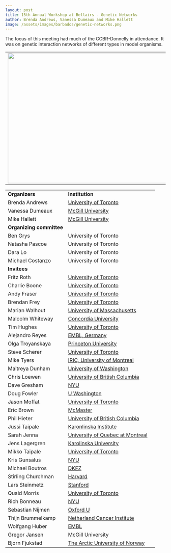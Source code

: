 ```yaml
---
layout: post
title: 15th Annual Workshop at Bellairs - Genetic Networks
author: Brenda Andrews, Vanessa Dumeaux and Mike Hallett
image: /assets/images/barbados/genetic-networks.png
---
```


The focus of this meeting had much of the CCBR-Donnelly in attendance. It was on genetic interaction networks of different types in model organisms.

<table width="90%"><tbody><tr><td>
<center><img src="/assets/images/barbados/2016-group-picture.png" border="0" height="408" width="614"></center>
</td></tr></tbody></table>

<table class="t1" width="624" cellspacing="0" cellpadding="0">
<tbody>
<tr>
<td class="td1" valign="middle"><span class="p1"><strong>Organizers</strong></span></td>
<td class="td2" valign="middle"><span class="p1"><strong>Institution</strong></span></td>
</tr>
<tr>
<td class="td1" valign="middle">Brenda Andrews</td>
<td class="td2" valign="middle"><a href="http://thedonnellycentre.utoronto.ca/members/brenda_andrews.html">University of Toronto</a></td>

</tr>
<tr>
<td class="td1" valign="middle">Vanessa Dumeaux</td>
<td class="td2" valign="middle"><a href="http://www.bci.mcgill.ca/home/?page_id=58">McGill University</a></td>
</tr>
<tr>
<td class="td1" valign="middle"> Mike Hallett</td>
<td class="td2" valign="middle"> <a href="http://www.bci.mcgill.ca/home/?page_id=19">McGill University</a></td>
</tr>
<tr>
<td class="td1" valign="middle"><span class="p1"><strong>Organizing </strong></span><b>committee</b></td>
<td class="td2" valign="middle"></td>
</tr>
<tr>
<td class="td1" valign="middle">Ben Grys</td>
<td class="td2" valign="middle">University of Toronto</td>

</tr>
<tr>
<td class="td1" valign="middle">Natasha Pascoe</td>
<td class="td2" valign="middle">University of Toronto</td>
</tr>
<tr>
<td class="td1" valign="middle"> Dara Lo</td>
<td class="td2" valign="middle"> University of Toronto</td>
</tr>
<tr>
<td class="td1" valign="middle"> Michael Costanzo</td>
<td class="td2" valign="middle"> University of Toronto</td>

</tr>
<tr>
<td class="td1" valign="middle"> <span class="p1"><strong>Invitees</strong></span></td>
<td class="td2" valign="middle"></td>
<td class="td3" valign="middle"></td>
</tr>
<tr>
<td class="td1" valign="middle">Fritz Roth</td>
<td class="td2" valign="middle"><a href="http://llama.mshri.on.ca/">University of Toronto</a></td>

</tr>
<tr>
<td class="td1" valign="middle">Charlie Boone</td>
<td class="td2" valign="middle"><a href="http://sites.utoronto.ca/boonelab/">University of Toronto</a></td>
</tr>
<tr>
<td class="td1" valign="middle">Andy Fraser</td>
<td class="td2" valign="middle"><a href="http://www.fraserlab.org/">University of Toronto</a></td>

</tr>
<tr>
<td class="td1" valign="middle">Brendan Frey</td>
<td class="td2" valign="middle"><a href="http://www.psi.toronto.edu/~frey/">University of Toronto</a></td>

</tr>
<tr>
<td class="td1" valign="middle">Marian Walhout</td>
<td class="td2" valign="middle"><a href="http://walhoutlab.umassmed.edu/HomePage/">University of Massachusetts</a></td>

</tr>
<tr>
<td class="td1" valign="middle">Malcolm Whiteway</td>
<td class="td2" valign="middle"><a href="http://www.concordia.ca/faculty/malcolm-whiteway.html">Concordia University</a></td>

</tr>
<tr>
<td class="td1" valign="middle">Tim Hughes</td>
<td class="td2" valign="middle"><a href="http://hugheslab.med.utoronto.ca/">University of Toronto</a></td>

</tr>
<tr>
<td class="td1" valign="middle">Alejandro Reyes</td>
<td class="td2" valign="middle"><a href="http://www.embl.de/research/units/genome_biology/huber/members/index.php?s_personId=CP-60012180">EMBL, Germany</a></td>

</tr>
<tr>
<td class="td1" valign="middle">Olga Troyanskaya</td>
<td class="td2" valign="middle"><a href="http://reducio.princeton.edu/cm/ogt">Princeton University</a></td>

</tr>
<tr>
<td class="td1" valign="middle">Steve Scherer</td>
<td class="td2" valign="middle"><a href="http://www.tcag.ca/scherer/">University of Toronto</a></td>

</tr>
<tr>
<td class="td1" valign="middle">Mike Tyers</td>
<td class="td2" valign="middle"><a href="http://www.iric.ca/en/research/principal-investigators/michael-tyers/">IRIC, University of Montreal</a></td>

</tr>
<tr>
<td class="td1" valign="middle">Maitreya Dunham</td>
<td class="td2" valign="middle"><a href="http://dunham.gs.washington.edu/">University of Washington</a></td>

</tr>
<tr>
<td class="td1" valign="middle">Chris Loewen</td>
<td class="td2" valign="middle"><a href="http://celldevelopment.ubc.ca/research/researchers/dr-chris-loewen/">University of British Columbia</a></td>

</tr>
<tr>
<td class="td1" valign="middle">Dave Gresham</td>
<td class="td2" valign="middle"><a href="http://biology.as.nyu.edu/object/DavidGresham.html">NYU</a></td>

</tr>
<tr>
<td class="td1" valign="middle">Doug Fowler</td>
<td class="td2" valign="middle"><a href="http://www.gs.washington.edu/faculty/fowler.htm">U Washington</a></td>

</tr>
<tr>
<td class="td1" valign="middle">Jason Moffat</td>
<td class="td2" valign="middle"><a href="http://moffatlab.ccbr.utoronto.ca/people.html">University of Toronto</a></td>

</tr>
<tr>
<td class="td1" valign="middle">Eric Brown</td>
<td class="td2" valign="middle"><a href="http://www.brownlab.ca/">McMaster</a></td>

</tr>
<tr>
<td class="td1" valign="middle">Phil Hieter</td>
<td class="td2" valign="middle"><a href="http://hieterlab.msl.ubc.ca/">University of British Columbia</a></td>

</tr>
<tr>
<td class="td1" valign="middle">Jussi Taipale</td>
<td class="td2" valign="middle"><a href="http://www.bionut.ki.se/taipale/">Karonlinska Institute</a></td>

</tr>
<tr>
<td class="td1" valign="middle">Sarah Jenna</td>
<td class="td2" valign="middle"><a href="https://pharmaqam.uqam.ca/en/direction/sarah-jenna.html">University of Quebec at Montreal</a></td>

</tr>
<tr>
<td class="td1" valign="middle">Jens Lagergren</td>
<td class="td2" valign="middle"><a href="http://www.nada.kth.se/~jensl/">Karolinska University</a></td>

</tr>
<tr>
<td class="td1" valign="middle">Mikko Taipale</td>
<td class="td2" valign="middle"><a href="http://www.thedonnellycentre.utoronto.ca/members/Mikko_Taipale.html">University of Toronto</a></td>

</tr>
<tr>
<td class="td1" valign="middle">Kris Gunsalus</td>
<td class="td2" valign="middle"><a href="http://biology.as.nyu.edu/object/KrisGunsalus.html">NYU</a></td>

</tr>
<tr>
<td class="td1" valign="middle">Michael Boutros</td>
<td class="td2" valign="middle"><a href="http://www.dkfz.de/signaling/">DKFZ</a></td>

</tr>
<tr>
<td class="td1" valign="middle">Stirling Churchman</td>
<td class="td2" valign="middle"><a href="http://churchman.med.harvard.edu/">Harvard</a></td>

</tr>
<tr>
<td class="td1" valign="middle">Lars Steinmetz</td>
<td class="td2" valign="middle"><a href="https://med.stanford.edu/profiles/lars-steinmetz">Stanford</a></td>

</tr>
<tr>
<td class="td1" valign="middle">Quaid Morris</td>
<td class="td2" valign="middle"><a href="http://morrislab.med.utoronto.ca/homepage.html">University of Toronto</a></td>

</tr>
<tr>
<td class="td1" valign="middle">Rich Bonneau</td>
<td class="td2" valign="middle"><a href="http://bonneaulab.bio.nyu.edu/">NYU</a></td>

</tr>
<tr>
<td class="td1" valign="middle">Sebastian Nijmen</td>
<td class="td2" valign="middle"><a href="http://www.ludwig.ox.ac.uk/sebastian-nijman-group-page">Oxford U</a></td>

</tr>
<tr>
<td class="td1" valign="middle">Thijn Brummelkamp</td>
<td class="td2" valign="middle"><a href="http://research.nki.nl/brummelkamplab/Welcome.html">Netherland Cancer Institute</a></td>

</tr>
<tr>
<td class="td1" valign="middle">Wolfgang Huber</td>
<td class="td2" valign="middle"><a href="http://www.embl.de/research/units/genome_biology/huber/">EMBL</a></td>

</tr>
<tr>
<td class="td1" valign="middle">Gregor Jansen</td>
<td class="td2" valign="middle">McGill University</td>

</tr>
<tr>
<td class="td1" valign="middle">Bjorn Fjukstad</td>
<td class="td2" valign="middle"><a href="https://fjukstad.github.io/">The Arctic University of Norway</a></td>

</tr>
</tbody>
</table>
